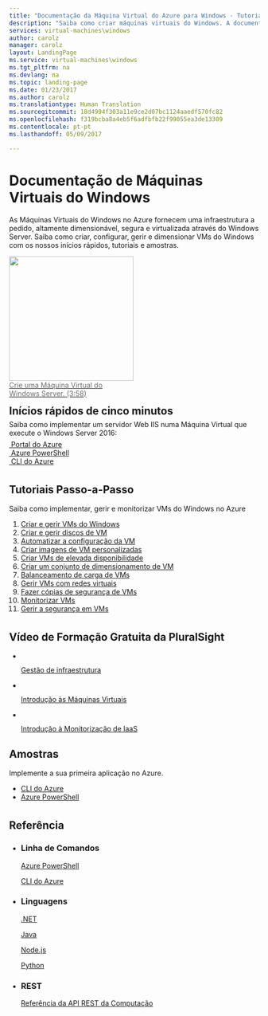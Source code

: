 ```yaml
---
title: "Documentação da Máquina Virtual do Azure para Windows - Tutoriais, Referência da API | Microsoft Docs"
description: "Saiba como criar máquinas virtuais do Windows. A documentação ajuda-o a planear, implementar e gerir um ambiente de computação de máquina virtual na cloud."
services: virtual-machines\windows
author: carolz
manager: carolz
layout: LandingPage
ms.service: virtual-machines\windows
ms.tgt_pltfrm: na
ms.devlang: na
ms.topic: landing-page
ms.date: 01/23/2017
ms.author: carolz
ms.translationtype: Human Translation
ms.sourcegitcommit: 18d4994f303a11e9ce2d07bc1124aaedf570fc82
ms.openlocfilehash: f319bcba8a4eb5f6adfbfb22f99055ea3de13309
ms.contentlocale: pt-pt
ms.lasthandoff: 05/09/2017

---
```

<div class="content">
    <h1>Documentação de Máquinas Virtuais do Windows</h1>
    <div class="introHolder" style="justify-content: space-between;">
        <div class="intro" style="min-width: 200px">
            <p>As Máquinas Virtuais do Windows no Azure fornecem uma infraestrutura a pedido, altamente dimensionável, segura e virtualizada através do Windows Server. Saiba como criar, configurar, gerir e dimensionar VMs do Windows com os nossos inícios rápidos, tutoriais e amostras.</p>
        </div>
        <a href="https://azure.microsoft.com/en-us/resources/videos/create-windows-server-virtual-machine/">
            <div class="calloutHolder" style="max-width: 250px">
                <div>
                    <img src="media/index/create-windows-server-virtual-machine.png" style="width: 250px" />
                </div>
                <div>
                    <p style="margin-top: 0; color: #6e6e6e">Crie uma Máquina Virtual do Windows Server. (3:58)</p>
                </div>
            </div>
        </a>
    </div>
<h2 style="margin-top: 0px; margin-bottom: 0px;">Inícios rápidos de cinco minutos</h2>
<p style="margin-top: 6px; margin-bottom: 6px;">Saiba como implementar um servidor Web IIS numa Máquina Virtual que execute o Windows Server 2016:</p>
<div class="ico48Case">
    <div class="ico48Link">
        <a href="/azure/virtual-machines/virtual-machines-windows-quick-create-portal?toc=%2fazure%2fvirtual-machines%2fwindows%2ftoc.json">
        <img src="media/index/portal.svg" alt="">
            <span>Portal do Azure</span>
        </a>
    </div>
    <div class="ico48Link">
        <a href="/azure/virtual-machines/virtual-machines-windows-quick-create-powershell?toc=%2fazure%2fvirtual-machines%2fwindows%2ftoc.json">
            <img src="media/index/logo_powershell.svg" alt="">
            <span>Azure PowerShell</span>
        </a>
    </div>
    <div class="ico48Link">
        <a href="/azure/virtual-machines/virtual-machines-windows-quick-create-cli?toc=%2fazure%2fvirtual-machines%2fwindows%2ftoc.json">
            <img src="media/index/cli.svg" alt="">
            <span>CLI do Azure</span>
        </a>
    </div>
</div>

<h2 style="margin-top: 36px">Tutoriais Passo-a-Passo</h2>
<p>Saiba como implementar, gerir e monitorizar VMs do Windows no Azure</p>
<ol>
   <li><a href="/azure/virtual-machines/windows/tutorial-manage-vm">Criar e gerir VMs do Windows</a></li>
    <li><a href="/azure/virtual-machines/windows/tutorial-manage-data-disk">Criar e gerir discos de VM</a></li>
    <li><a href="/azure/virtual-machines/windows/tutorial-automate-vm-deployment">Automatizar a configuração da VM</a></li>
    <li><a href="/azure/virtual-machines/windows/tutorial-custom-images">Criar imagens de VM personalizadas</a></li> 
    <li><a href="/azure/virtual-machines/windows/tutorial-availability-sets">Criar VMs de elevada disponibilidade</a></li>
    <li><a href="/azure/virtual-machines/windows/tutorial-create-vmss">Criar um conjunto de dimensionamento de VM</a></li>
    <li><a href="/azure/virtual-machines/windows/tutorial-load-balancer">Balanceamento de carga de VMs</a></li>
    <li><a href="/azure/virtual-machines/windows/tutorial-virtual-network">Gerir VMs com redes virtuais</a></li>
    <li><a href="/azure/virtual-machines/windows/tutorial-backup-vms">Fazer cópias de segurança de VMs</a></li>
    <li><a href="/azure/virtual-machines/windows/tutorial-monitoring">Monitorizar VMs</a></li>
    <li><a href="/azure/virtual-machines/windows/tutorial-azure-security">Gerir a segurança em VMs</a></li>
    
</ol>

<h2 style="margin-top: 36px">Vídeo de Formação Gratuita da PluralSight</h2>
<ul class="panelContent cardsW">
    <li style="flex: 0 1 25%">
        <a href="https://www.pluralsight.com/courses/managing-infrastructure-microsoft-azure-getting-started?twoid=d6abac77-7dcc-4d33-9e03-f85e78989f02"> 
            <div class="cardSize">
                <div class="cardPadding">
                    <div class="card">
                       <div class="cardImageOuter">
                            <div class="cardImage">
                                <img style="max-width: 100%" alt="" src="media/index/video-training-infrastructure.png" data-linktype="external">
                            </div>
                        </div>
                        <div class="cardText">
                            <p>Gestão de infraestrutura</p>
                        </div>
                    </div>
                </div>
            </div>
        </a>
    </li>
    <li style="flex: 0 1 25%">
        <a href="https://www.pluralsight.com/courses/azure-vms-getting-started?twoid=d6abac77-7dcc-4d33-9e03-f85e78989f02"> 
            <div class="cardSize">
                <div class="cardPadding">
                    <div class="card">
                       <div class="cardImageOuter">
                            <div class="cardImage">
                                <img style="max-width: 100%" alt="" src="media/index/video-training-vms.png" data-linktype="external">
                            </div>
                        </div>
                        <div class="cardText">
                            <p>Introdução às Máquinas Virtuais</p>
                        </div>
                    </div>
                </div>
            </div>
        </a>
    </li>
    <li style="flex: 0 1 25%">
        <a href="https://www.pluralsight.com/courses/azure-iaas-monitoring-management-getting-started?twoid=d6abac77-7dcc-4d33-9e03-f85e78989f02"> 
            <div class="cardSize">
                <div class="cardPadding">
                    <div class="card">
                       <div class="cardImageOuter">
                            <div class="cardImage">
                                <img style="max-width: 100%" alt="" src="media/index/video-training-iaas-monitoring.png" data-linktype="external">
                            </div>
                        </div>
                        <div class="cardText">
                            <p>Introdução à Monitorização de IaaS</p>
                        </div>
                    </div>
                </div>
            </div>
        </a>
    </li>
</ul>

<h2>Amostras</h2>
<p>Implemente a sua primeira aplicação no Azure.</p>
<ul class="spaced">
    <li><a href="/azure/virtual-machines/virtual-machines-windows-cli-samples?toc=%2fazure%2fvirtual-machines%2fwindows%2ftoc.json">CLI do Azure</a></li>
    <li><a href="/azure/virtual-machines/virtual-machines-windows-powershell-samples?toc=%2fazure%2fvirtual-machines%2fwindows%2ftoc.json">Azure PowerShell</a></li>
</ul>

<h2 style="margin-top: 36px">Referência</h2>
<ul class="panelContent cardsW">
    <li>
        <div class="cardSize">
            <div class="cardPadding">
                <div class="card">
                    <div class="cardText">
                        <h3>Linha de Comandos</h3>
                        <p><a href="/powershell/azureps-cmdlets-docs">Azure PowerShell</a></p>
                        <p><a href="/cli/azure/vm">CLI do Azure</a></p>
                    </div>
                </div>
            </div>
        </div>
    </li>
    <li>
        <div class="cardSize">
            <div class="cardPadding">
                <div class="card">
                    <div class="cardText">
                        <h3>Linguagens</h3>
                        <p><a href="/dotnet/api/microsoft.azure.management.compute">.NET</a></p>
                        <p><a href="/java/api">Java</a></p>
                        <p><a href="https://azure.microsoft.com/develop/nodejs/#azure-sdk">Node.js</a></p>
                        <p><a href="http://azure-sdk-for-python.readthedocs.io/en/latest/ref/azure.mgmt.compute.html">Python</a></p>
                    </div>
                </div>
            </div>
        </div>
    </li>
    <li>
        <div class="cardSize">
            <div class="cardPadding">
                <div class="card">
                    <div class="cardText">
                        <h3>REST</h3>
                        <p><a href="/rest/api/compute">Referência da API REST da Computação</a></p>
                    </div>
                </div>
            </div>
        </div>
    </li>
</ul>
</div>

